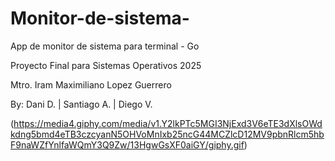 # Monitor-de-sistema-
App de monitor de sistema para terminal - Go

Proyecto Final para Sistemas Operativos 2025

Mtro. Iram Maximiliano Lopez Guerrero

By: Dani D. | Santiago A. | Diego V.

(https://media4.giphy.com/media/v1.Y2lkPTc5MGI3NjExd3V6eTE3dXlsOWdkdng5bmd4eTB3czcyanN5OHVoMnIxb25ncG44MCZlcD12MV9pbnRlcm5hbF9naWZfYnlfaWQmY3Q9Zw/13HgwGsXF0aiGY/giphy.gif)
